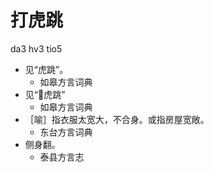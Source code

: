 





# 打虎跳
da3 hv3 tio5
+ 见“虎跳”。
  * 如皋方言词典
+ 见“𧽌虎跳”
  * 如皋方言词典
+ ［喻］指衣服太宽大，不合身。或指房屋宽敞。
  * 东台方言词典
+ 侧身翻。
  * 泰县方言志
